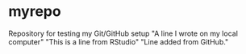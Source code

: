 # myrepo
Repository for testing my Git/GitHub setup
"A line I wrote on my local computer"
"This is a line from RStudio"
"Line added from GitHub."

